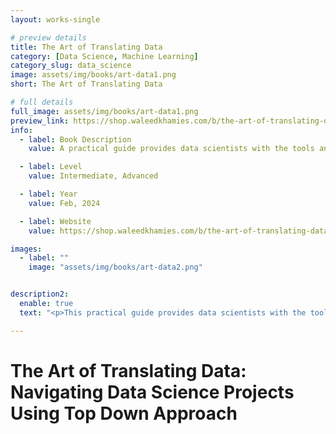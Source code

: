 ```yaml
---
layout: works-single

# preview details
title: The Art of Translating Data
category: [Data Science, Machine Learning]
category_slug: data_science
image: assets/img/books/art-data1.png
short: The Art of Translating Data

# full details
full_image: assets/img/books/art-data1.png
preview_link: https://shop.waleedkhamies.com/b/the-art-of-translating-data
info:
  - label: Book Description
    value: A practical guide provides data scientists with the tools and strategies to effectively communicate with stakeholders and navigate data science projects.

  - label: Level
    value: Intermediate, Advanced

  - label: Year
    value: Feb, 2024

  - label: Website
    value: https://shop.waleedkhamies.com/b/the-art-of-translating-data

images:
  - label: ""
    image: "assets/img/books/art-data2.png"


description2:
  enable: true
  text: "<p>This practical guide provides data scientists with the tools and strategies to effectively communicate with stakeholders and navigate data science projects. Through real-world examples and straightforward explanations, this book equips you to bridge the gap between business objectives and technical implementation.</p>"

---
```


# The Art of Translating Data: Navigating Data Science Projects Using Top Down Approach
